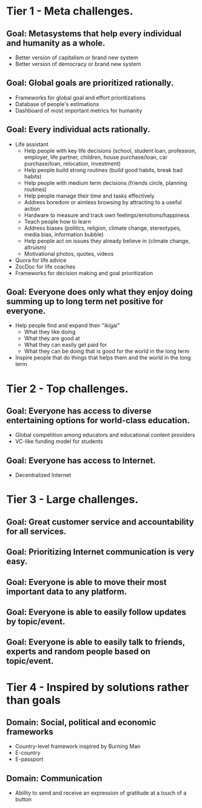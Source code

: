 # Tier 1 - Meta challenges.

## Goal: Metasystems that help every individual and humanity as a whole.
  - Better version of capitalism or brand new system
  - Better version of democracy or brand new system

## Goal: Global goals are prioritized rationally.
  - Frameworks for global goal and effort prioritizations
  - Database of people's estimations
  - Dashboard of most important metrics for humanity

## Goal: Every individual acts rationally.
  - Life assistant
    - Help people with key life decisions (school, student loan, profession, employer, life partner, children, house purchase/loan, car purchase/loan, relocation, investment)
    - Help people build strong routines (build good habits, break bad habits)
    - Help people with medium term decisions (friends circle, planning routines)
    - Help people manage their time and tasks effectively
    - Address boredom or aimless browsing by attracting to a useful action
    - Hardware to measure and track own feelings/emotions/happiness
    - Teach people how to learn
    - Address biases (politics, religion, climate change, stereotypes, media bias, information bubble)
    - Help people act on issues they already believe in (climate change, altruism)
    - Motivational photos, quotes, videos
  - Quora for life advice
  - ZocDoc for life coaches
  - Frameworks for decision making and goal prioritization

## Goal: Everyone does only what they enjoy doing summing up to long term net positive for everyone.
  - Help people find and expand their "ikigai"
    - What they like doing
    - What they are good at
    - What they can easily get paid for
    - What they can be doing that is good for the world in the long term
  - Inspire people that do things that helps them and the world in the long term

# Tier 2 - Top challenges.

## Goal: Everyone has access to diverse entertaining options for world-class education.
  - Global competition among educators and educational content providers
  - VC-like funding model for students

## Goal: Everyone has access to Internet.
  - Decentralized Internet

# Tier 3 - Large challenges.

## Goal: Great customer service and accountability for all services.

## Goal: Prioritizing Internet communication is very easy.

## Goal: Everyone is able to move their most important data to any platform.

## Goal: Everyone is able to easily follow updates by topic/event.

## Goal: Everyone is able to easily talk to friends, experts and random people based on topic/event.

# Tier 4 - Inspired by solutions rather than goals

## Domain: Social, political and economic frameworks
  - Country-level framework inspired by Burning Man
  - E-country
  - E-passport
  
## Domain: Communication
  - Ability to send and receive an expression of gratitude at a touch of a button
